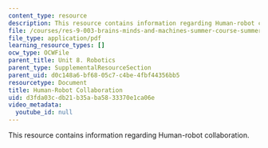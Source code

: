 ```yaml
---
content_type: resource
description: This resource contains information regarding Human-robot collaboration.
file: /courses/res-9-003-brains-minds-and-machines-summer-course-summer-2015/d3fda03cdb21b35aba5833370e1ca06e_MITRES_9_003SUM15_Lec8-4.pdf
file_type: application/pdf
learning_resource_types: []
ocw_type: OCWFile
parent_title: Unit 8. Robotics
parent_type: SupplementalResourceSection
parent_uid: d0c148a6-bf68-05c7-c4be-4fbf44356bb5
resourcetype: Document
title: Human-Robot Collaboration
uid: d3fda03c-db21-b35a-ba58-33370e1ca06e
video_metadata:
  youtube_id: null
---
```

This resource contains information regarding Human-robot collaboration.